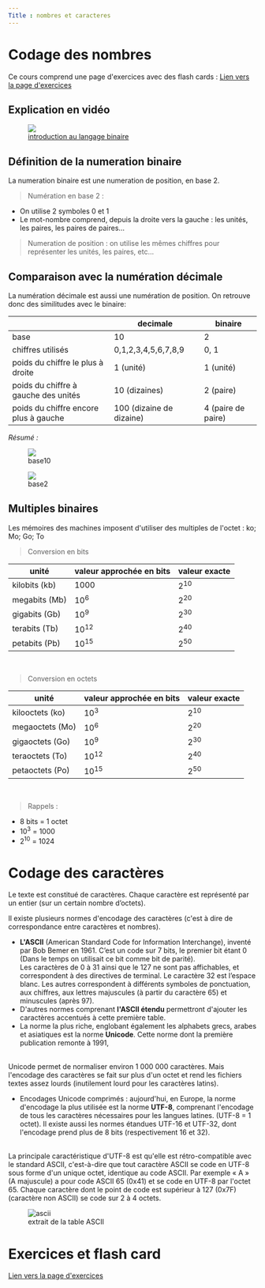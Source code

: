 ```yaml
---
Title : nombres et caracteres
---
```


# Codage des nombres
Ce cours comprend une page d'exercices avec des flash cards : [Lien vers la page d'exercices](/docs/SNT_2nde/pages/page16/ex1/index.html)

## Explication en vidéo

<figure>
  <a href = "https://youtu.be/VRdp_vaNRoY">
    <img src="../images/video1.png">
    <figcaption>introduction au langage binaire</figcaption>
  </a>
</figure>

## Définition de la numeration binaire
La numeration binaire est une numeration de position, en base 2.

> Numération en base 2 : 
- On utilise 2 symboles 0 et 1
- Le mot-nombre comprend, depuis la droite vers la gauche : les unités, les paires, les paires de paires…

> Numeration de position : on utilise les mêmes chiffres pour représenter les unités, les paires, etc…

## Comparaison avec la numération décimale
La numération décimale est aussi une numération de position. On retrouve donc des similitudes avec le binaire:

| | decimale | binaire |
|--- |--- |--- |
| base | 10 | 2 |
| chiffres utilisés | 0,1,2,3,4,5,6,7,8,9 | 0, 1 |
| poids du chiffre le plus à droite | 1 (unité) | 1 (unité) |
| poids du chiffre à gauche des unités | 10 (dizaines) | 2 (paire) |
| poids du chiffre encore plus à gauche | 100 (dizaine de dizaine) | 4 (paire de paire) |

*Résumé :*

<figure>
  <img src="../images/base10.png">
  <figcaption>base10</figcaption>
  </figure>

<figure>
  <img src="../images/base2.png">
  <figcaption>base2</figcaption>
  </figure>

## Multiples binaires
Les mémoires des machines imposent d'utiliser des multiples de l'octet : ko; Mo; Go; To

> Conversion en bits 

| unité | valeur approchée en bits | valeur exacte |
|--- | --- | --- |
| kilobits (kb) | 1000 | 2<sup>10</sup> |
| megabits (Mb) | 10<sup>6</sup> | 2<sup>20</sup> |
| gigabits (Gb) | 10<sup>9</sup> | 2<sup>30</sup> |
| terabits (Tb) | 10<sup>12</sup> | 2<sup>40</sup> |
| petabits (Pb) | 10<sup>15</sup> | 2<sup>50</sup> |

<br>

> Conversion en octets

| unité | valeur approchée en bits | valeur exacte |
|--- | --- | --- |
| kilooctets (ko) | 10<sup>3</sup> | 2<sup>10</sup> |
| megaoctets (Mo) | 10<sup>6</sup> | 2<sup>20</sup> |
| gigaoctets (Go) | 10<sup>9</sup> | 2<sup>30</sup> |
| teraoctets (To) | 10<sup>12</sup> | 2<sup>40</sup> |
| petaoctets (Po) | 10<sup>15</sup> | 2<sup>50</sup> |

<br>

> Rappels : 

* 8 bits = 1 octet
* 10<sup>3</sup> = 1000
* 2<sup>10</sup> = 1024 

# Codage des caractères
Le texte est constitué de caractères. Chaque caractère est représenté par un entier (sur un certain nombre d’octets).

Il existe plusieurs normes d'encodage des caractères (c'est à dire de correspondance entre caractères et nombres).

* **L'ASCII** (American Standard Code for Information Interchange), inventé par Bob Bemer en 1961. C’est un code sur 7 bits, le premier bit étant 0 (Dans le temps on utilisait ce bit comme bit de parité).<br>
Les caractères de 0 à 31 ainsi que le 127 ne sont pas affichables, et correspondent à des directives de terminal. Le caractère 32 est l’espace blanc. Les autres correspondent à différents symboles de ponctuation, aux chiffres, aux lettres majuscules (à partir du caractère 65) et minuscules (après 97).
* D'autres normes comprenant **l'ASCII étendu** permettront d'ajouter les caractères accentués à cette première table.
* La norme la plus riche, englobant également les alphabets grecs,  arabes et asiatiques est la norme **Unicode**. Cette norme dont la première publication remonte à 1991, 
<br>
Unicode permet de normaliser environ 1 000 000 caractères. Mais l'encodage des caractères se fait sur plus d'un octet et rend les fichiers textes assez lourds (inutilement lourd pour les caractères latins).

* Encodages Unicode comprimés : aujourd'hui, en Europe, la norme d'encodage la plus utilisée est la norme **UTF-8**, comprenant l'encodage de tous les caractères nécessaires pour les langues latines. (UTF-8 = 1 octet). Il existe aussi les normes étandues UTF-16 et UTF-32, dont l'encodage prend plus de 8 bits (respectivement 16 et 32). 
<br>
La principale caractéristique d'UTF-8 est qu'elle est rétro-compatible avec le standard ASCII, c'est-à-dire que tout caractère ASCII se code en UTF-8 sous forme d'un unique octet, identique au code ASCII. Par exemple « A » (A majuscule) a pour code ASCII 65 (0x41) et se code en UTF-8 par l'octet 65. Chaque caractère dont le point de code est supérieur à 127 (0x7F) (caractère non ASCII) se code sur 2 à 4 octets. 

<figure>
  <img src="../images/ascii.png" alt="ascii">
  <figcaption>extrait de la table ASCII</figcaption>
  </figure>



# Exercices et flash card
[Lien vers la page d'exercices](/docs/SNT_2nde/pages/page16/ex1/index.html)

